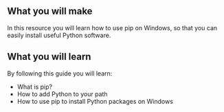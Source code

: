 ## What you will make
In this resource you will learn how to use pip on Windows, so that you can easily install useful Python software.

## What you will learn
By following this guide you will learn:

- What is pip?
- How to add Python to your path
- How to use pip to install Python packages on Windows

